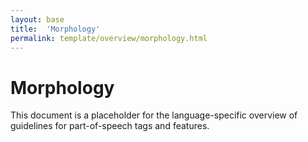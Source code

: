 ```yaml
---
layout: base
title:  'Morphology'
permalink: template/overview/morphology.html
---
```


# Morphology

This document is a placeholder for the language-specific overview of
guidelines for part-of-speech tags and features.
